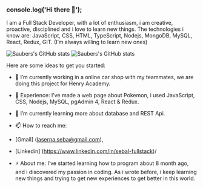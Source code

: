 ### console.log('Hi there 👋');


I am a Full Stack Developer, with a lot of enthusiasm, i am creative, proactive, disciplined and i love to learn new things. 
 The technologies i know are: JavaScript, CSS, HTML, TypeScript, Nodejs, MongoDB, MySQL, React, Redux, GIT. (I’m always willing to learn new ones)

![Saubers's GitHub stats](https://github-readme-stats.vercel.app/api?username=Saubers&hide=contribs,prs)
![Saubers's GitHub stats](https://github-readme-stats.vercel.app/api?username=Saubers&show_icons=true)


Here are some ideas to get you started:

- 🔭 I’m currently working in a online car shop with my teammates, we are doing this project for Henry Academy.

- :muscle: Experience: I’ve made a web page about Pokemon, i used JavaScript, CSS, Nodejs, MySQL, pgAdmin 4, React & Redux.

- 🌱 I’m currently learning more about database and REST Api.

- 📫 How to reach me: 
- [Gmail] (laserna.seba@gmail.com), 
- [Linkedin] (https://www.linkedin.com/in/sebal-fullstack)/

- ⚡ About me: I’ve started learning how to program about 8 month ago, and i discovered my passion in coding. As i wrote before, i keep learning new things and trying to get new experiences to get better in this world.

